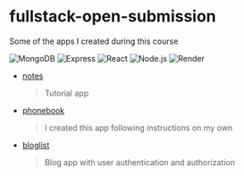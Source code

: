 # fullstack-open-submission
Some of the apps I created during this course

![MongoDB](https://img.shields.io/badge/Database-MongoDB-4EA94B?logo=mongodb)
![Express](https://img.shields.io/badge/Backend-Express.js-lightgrey?logo=express)
![React](https://img.shields.io/badge/Frontend-React-blue?logo=react)
![Node.js](https://img.shields.io/badge/Runtime-Node.js-339933?logo=node.js)
![Render](https://img.shields.io/badge/Hosted_on-Render-3f3f3f?logo=render)

- [notes](https://notes-backend-in-part3.onrender.com/)
  > Tutorial app
- [phonebook](https://phonebook-part3-i6ix.onrender.com)
  > I created this app following instructions on my own 
- [bloglist]()
  > Blog app with user authentication and authorization
